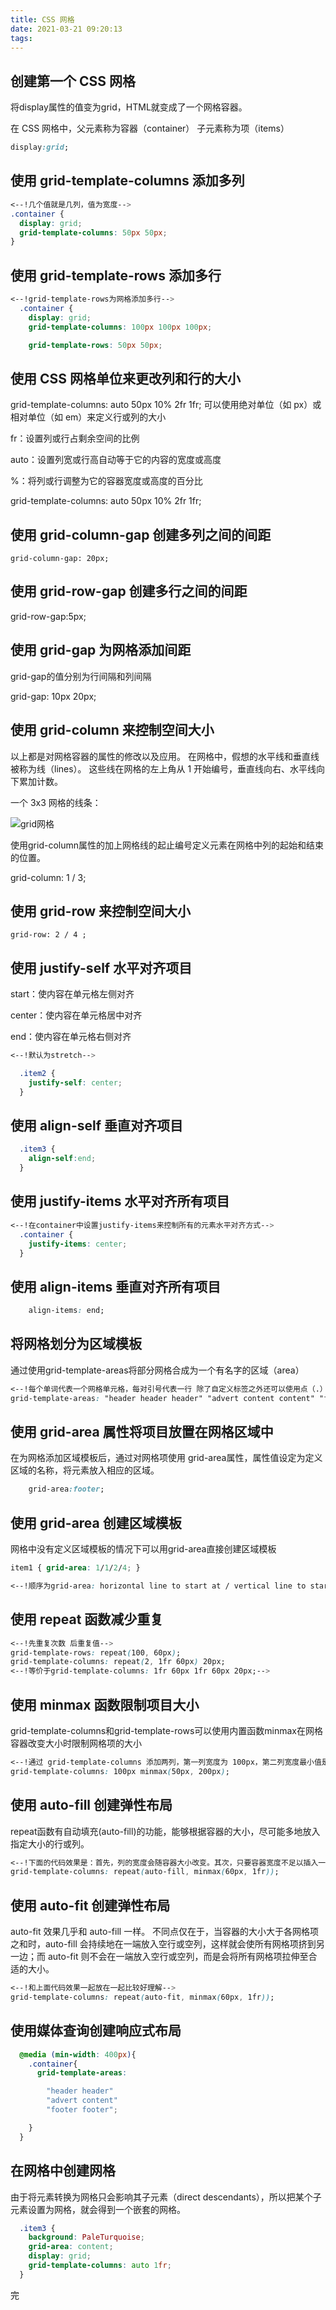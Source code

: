 ```yaml
---
title: CSS 网格
date: 2021-03-21 09:20:13
tags:
---
```


## 创建第一个 CSS 网格

将display属性的值变为grid，HTML就变成了一个网格容器。

在 CSS 网格中，父元素称为容器（container） 子元素称为项（items）

```CSS
display:grid;
```

## 使用 grid-template-columns 添加多列

```CSS
<--!几个值就是几列，值为宽度-->
.container {
  display: grid;
  grid-template-columns: 50px 50px;
}
```

## 使用 grid-template-rows 添加多行

```CSS
<--!grid-template-rows为网格添加多行-->
  .container {
    display: grid;
    grid-template-columns: 100px 100px 100px;

    grid-template-rows: 50px 50px;

```

## 使用 CSS 网格单位来更改列和行的大小

grid-template-columns: auto 50px 10% 2fr 1fr;
可以使用绝对单位（如 px）或相对单位（如 em）来定义行或列的大小

fr：设置列或行占剩余空间的比例

auto：设置列宽或行高自动等于它的内容的宽度或高度

%：将列或行调整为它的容器宽度或高度的百分比

grid-template-columns: auto 50px 10% 2fr 1fr;

## 使用 grid-column-gap 创建多列之间的间距

    grid-column-gap: 20px;

## 使用 grid-row-gap 创建多行之间的间距

grid-row-gap:5px;

## 使用 grid-gap 为网格添加间距

grid-gap的值分别为行间隔和列间隔

grid-gap: 10px 20px;

## 使用 grid-column 来控制空间大小

以上都是对网格容器的属性的修改以及应用。
在网格中，假想的水平线和垂直线被称为线（lines）。 这些线在网格的左上角从 1 开始编号，垂直线向右、水平线向下累加计数。

一个 3x3 网格的线条：


![grid网格](https://cdn.jsdelivr.net/gh/kiritosan/pic@master/img/grid%E7%BD%91%E6%A0%BC.png)

使用grid-column属性的加上网格线的起止编号定义元素在网格中列的起始和结束的位置。

grid-column: 1 / 3;

## 使用 grid-row 来控制空间大小

    grid-row: 2 / 4 ;

## 使用 justify-self 水平对齐项目

start：使内容在单元格左侧对齐

center：使内容在单元格居中对齐

end：使内容在单元格右侧对齐

```CSS
<--!默认为stretch-->

  .item2 {
    justify-self: center;
  }
```

## 使用 align-self 垂直对齐项目

```CSS
  .item3 {
    align-self:end;
  }
```

## 使用 justify-items 水平对齐所有项目

```CSS
<--!在container中设置justify-items来控制所有的元素水平对齐方式-->
  .container {
    justify-items: center;
  }
```

## 使用 align-items 垂直对齐所有项目

```CSS
    align-items: end;
```

## 将网格划分为区域模板

通过使用grid-template-areas将部分网格合成为一个有名字的区域（area）

```CSS
<--!每个单词代表一个网格单元格，每对引号代表一行 除了自定义标签之外还可以使用点（.）来表示一个空单元格-->
grid-template-areas: "header header header" "advert content content" "footer footer footer";
```

## 使用 grid-area 属性将项目放置在网格区域中

在为网格添加区域模板后，通过对网格项使用 grid-area属性，属性值设定为定义区域的名称，将元素放入相应的区域。

```CSS
    grid-area:footer;
```

## 使用 grid-area 创建区域模板

网格中没有定义区域模板的情况下可以用grid-area直接创建区域模板

```CSS
item1 { grid-area: 1/1/2/4; }

<--!顺序为grid-area: horizontal line to start at / vertical line to start at / horizontal line to end at / vertical line to end at;-->

```

## 使用 repeat 函数减少重复

```CSS
<--!先重复次数 后重复值-->
grid-template-rows: repeat(100, 60px);
grid-template-columns: repeat(2, 1fr 60px) 20px;
<--!等价于grid-template-columns: 1fr 60px 1fr 60px 20px;-->
```

## 使用 minmax 函数限制项目大小

grid-template-columns和grid-template-rows可以使用内置函数minmax在网格容器改变大小时限制网格项的大小

```CSS
<--!通过 grid-template-columns 添加两列，第一列宽度为 100px，第二列宽度最小值是 50px，最大值是 200px。-->
grid-template-columns: 100px minmax(50px, 200px);
```

## 使用 auto-fill 创建弹性布局

repeat函数有自动填充(auto-fill)的功能，能够根据容器的大小，尽可能多地放入指定大小的行或列。

```CSS
<--!下面的代码效果是：首先，列的宽度会随容器大小改变。其次，只要容器宽度不足以插入一个宽为 60px 的列，当前行的所有列就都会一直拉伸。**注意：**如果容器宽度不足以将所有网格项放在同一行，余下的网格项将会移至新的一行。-->
grid-template-columns: repeat(auto-fill, minmax(60px, 1fr));
```

## 使用 auto-fit 创建弹性布局

auto-fit 效果几乎和 auto-fill 一样。 不同点仅在于，当容器的大小大于各网格项之和时，auto-fill 会持续地在一端放入空行或空列，这样就会使所有网格项挤到另一边；而 auto-fit 则不会在一端放入空行或空列，而是会将所有网格项拉伸至合适的大小。

```CSS
<--!和上面代码效果一起放在一起比较好理解-->
grid-template-columns: repeat(auto-fit, minmax(60px, 1fr));
```

## 使用媒体查询创建响应式布局

```CSS
  @media (min-width: 400px){
    .container{
      grid-template-areas:

        "header header"
        "advert content"
        "footer footer";

    }
  }
```

## 在网格中创建网格

由于将元素转换为网格只会影响其子元素（direct descendants），所以把某个子元素设置为网格，就会得到一个嵌套的网格。

```CSS
  .item3 {
    background: PaleTurquoise;
    grid-area: content;
    display: grid;
    grid-template-columns: auto 1fr;
  }
```

完